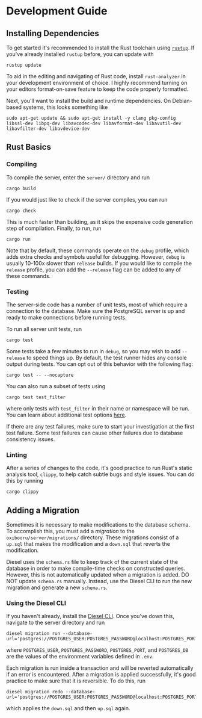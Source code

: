# Development Guide
## Installing Dependencies
To get started it's recommended to install the Rust toolchain using [`rustup`](https://www.rust-lang.org/tools/install). If you've already installed `rustup` before, you can update with
```console
rustup update
```
To aid in the editing and navigating of Rust code, install `rust-analyzer` in your development environment of choice. I highly recommend turning on your editors format-on-save feature to keep the code properly formatted.

Next, you'll want to install the build and runtime dependencies. On Debian-based systems, this looks something like
```console
sudo apt-get update && sudo apt-get install -y clang pkg-config libssl-dev libpq-dev libavcodec-dev libavformat-dev libavutil-dev libavfilter-dev libavdevice-dev
```

## Rust Basics
### Compiling
To compile the server, enter the `server/` directory and run
```console
cargo build
```
If you would just like to check if the server compiles, you can run
```console
cargo check
```
This is much faster than building, as it skips the expensive code generation step of compilation. Finally, to run, run
```console
cargo run
```
Note that by default, these commands operate on the `debug` profile, which adds extra checks and symbols useful for debugging. However, `debug` is usually 10-100x slower than `release` builds. If you would like to compile the `release` profile, you can add the `--release` flag can be added to any of these commands.

### Testing
The server-side code has a number of unit tests, most of which require a connection to the database. Make sure the PostgreSQL server is up and ready to make connections before running tests.

To run all server unit tests, run
```console
cargo test
```
Some tests take a few minutes to run in `debug`, so you may wish to add `--release` to speed things up. By default, the test runner hides any console output during tests. You can opt out of this behavior with the following flag:
```console
cargo test -- --nocapture
```
You can also run a subset of tests using
```console
cargo test test_filter
```
where only tests with `test_filter` in their name or namespace will be run. You can learn about additional test options [here](https://doc.rust-lang.org/cargo/commands/cargo-test.html).

If there are any test failures, make sure to start your investigation at the first test failure. Some test failures can cause other failures due to database consistency issues.

### Linting
After a series of changes to the code, it's good practice to run Rust's static analysis tool, `clippy`, to help catch subtle bugs and style issues. You can do this by running
```console
cargo clippy
```

## Adding a Migration
Sometimes it is necessary to make modifications to the database schema. To accomplish this, you must add a *migration* to the `oxibooru/server/migrations/` directory. These migrations consist of a `up.sql` that makes the modification and a `down.sql` that reverts the modification.

Diesel uses the `schema.rs` file to keep track of the current state of the database in order to make compile-time checks on constructed queries. However, this is not automatically updated when a migration is added. DO NOT update `schema.rs` manually. Instead, use the Diesel CLI to run the new migration and generate a new `schema.rs`.

### Using the Diesel CLI
If you haven't already, install the [Diesel CLI](https://diesel.rs/guides/getting-started.html#installing-diesel-cli). Once you've down this, navigate to the server directory and run
```console
diesel migration run --database-url='postgres://POSTGRES_USER:POSTGRES_PASSWORD@localhost:POSTGRES_PORT/POSTGRES_DB'
```
where `POSTGRES_USER`, `POSTGRES_PASSWORD`, `POSTGRES_PORT`, and `POSTGRES_DB` are the values of the environment variables defined in `.env`.

Each migration is run inside a transaction and will be reverted automatically if an error is encountered. After a migration is applied successfully, it's good practice to make sure that it is reversible. To do this, run
```console
diesel migration redo --database-url='postgres://POSTGRES_USER:POSTGRES_PASSWORD@localhost:POSTGRES_PORT/POSTGRES_DB'
```
which applies the `down.sql` and then `up.sql` again.